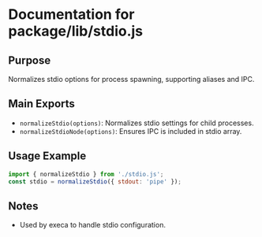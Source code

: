 # Documentation for package/lib/stdio.js

## Purpose
Normalizes stdio options for process spawning, supporting aliases and IPC.

## Main Exports
- `normalizeStdio(options)`: Normalizes stdio settings for child processes.
- `normalizeStdioNode(options)`: Ensures IPC is included in stdio array.

## Usage Example
```js
import { normalizeStdio } from './stdio.js';
const stdio = normalizeStdio({ stdout: 'pipe' });
```

## Notes
- Used by execa to handle stdio configuration. 
